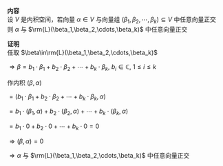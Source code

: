 **内容**  
设 $V$ 是内积空间，若向量 $\alpha\in V$ 与向量组 $(\beta_1,\beta_2,\cdots,\beta_k)\subseteq V$ 中任意向量正交  
则 $\alpha$ 与 $\rm{L}(\beta_1,\beta_2,\cdots,\beta_k)$ 中任意向量正交  
  
**证明**  
任取 $\beta\in\rm{L}(\beta_1,\beta_2,\cdots,\beta_k)$  
  
$\Rightarrow\beta=b_1\cdot\beta_1+b_2\cdot\beta_2+\cdots+b_k\cdot\beta_k,\ b_i\in\mathbb{C},\ 1\le i\le k$  
  
作内积  $(\beta,\alpha)$  
  
$=(b_1\cdot\beta_1+b_2\cdot\beta_2+\cdots+b_k\cdot\beta_k,\alpha)$  
  
$=b_1\cdot(\beta_1,\alpha)+b_2\cdot(\beta_2,\alpha)+\cdots+b_k\cdot(\beta_k,\alpha)$  
  
$=b_1\cdot0+b_2\cdot0+\cdots+b_k\cdot0=0$  
  
$\Rightarrow(\beta,\alpha)=0$  
  
$\Rightarrow\alpha$ 与 $\rm{L}(\beta_1,\beta_2,\cdots,\beta_k)$ 中任意向量正交  

